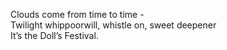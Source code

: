 Clouds come from time to time -    
Twilight whippoorwill, whistle on, sweet deepener    
It’s the Doll’s Festival.    

